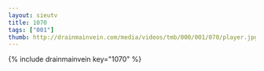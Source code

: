 ```yaml
--- 
layout: sieutv
title: 1070
tags: ["001"]
thumb: http://drainmainvein.com/media/videos/tmb/000/001/070/player.jpg
---
```

{% include drainmainvein key="1070" %} 
